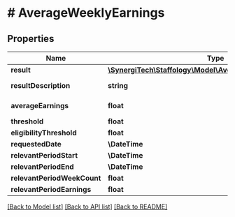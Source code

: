 # # AverageWeeklyEarnings

## Properties

Name | Type | Description | Notes
------------ | ------------- | ------------- | -------------
**result** | [**\SynergiTech\Staffology\Model\AverageWeeklyEarningsResult**](AverageWeeklyEarningsResult.md) |  | [optional]
**resultDescription** | **string** |  | [optional] [readonly]
**averageEarnings** | **float** |  | [optional] [readonly]
**threshold** | **float** |  | [optional]
**eligibilityThreshold** | **float** |  | [optional]
**requestedDate** | **\DateTime** |  | [optional]
**relevantPeriodStart** | **\DateTime** |  | [optional]
**relevantPeriodEnd** | **\DateTime** |  | [optional]
**relevantPeriodWeekCount** | **float** |  | [optional]
**relevantPeriodEarnings** | **float** |  | [optional]

[[Back to Model list]](../../README.md#models) [[Back to API list]](../../README.md#endpoints) [[Back to README]](../../README.md)
